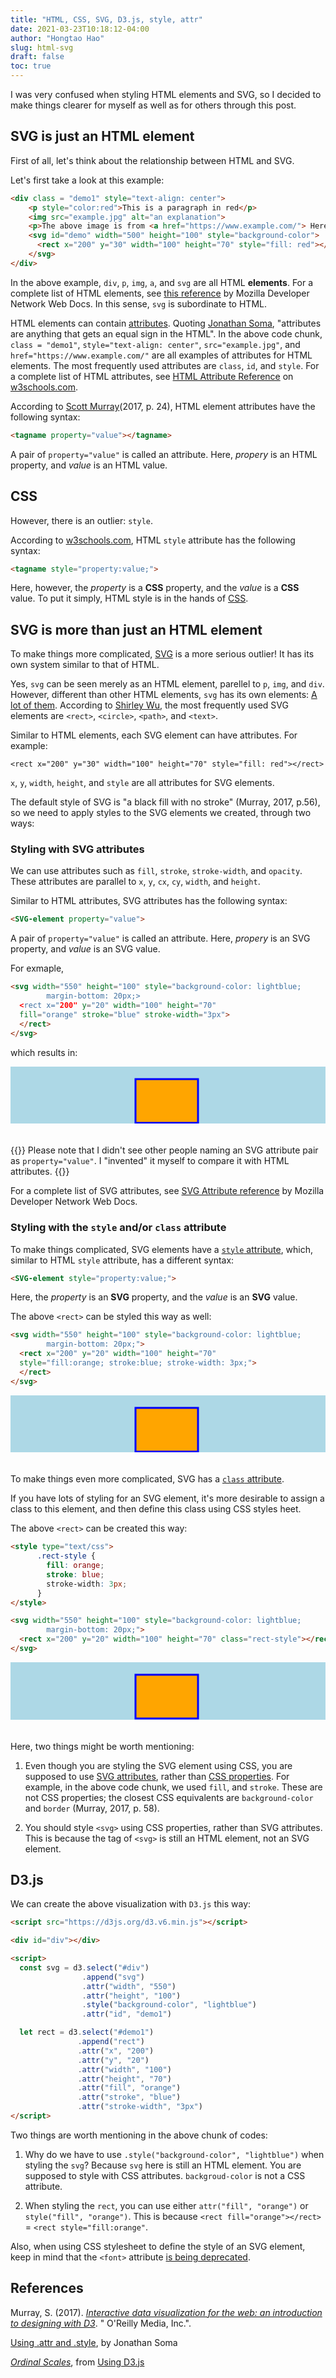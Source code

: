 ```yaml
---
title: "HTML, CSS, SVG, D3.js, style, attr"
date: 2021-03-23T10:18:12-04:00
author: "Hongtao Hao"
slug: html-svg
draft: false
toc: true
---
```


<style type="text/css">
      .svg-style {
        background-color: lightblue; 
        margin-bottom: 20px;
      }
</style>


I was very confused when styling HTML elements and SVG, so I decided to make things clearer for myself as well as for others through this post. 

## SVG is just an HTML element

First of all, let's think about the relationship between HTML and SVG. 

Let's first take a look at this example:

```html
<div class = "demo1" style="text-align: center">
	<p style="color:red">This is a paragraph in red</p>
	<img src="example.jpg" alt="an explanation">
	<p>The above image is from <a href="https://www.example.com/"> Here</a>
	<svg id="demo" width="500" height="100" style="background-color">
      <rect x="200" y="30" width="100" height="70" style="fill: red"></rect>
    </svg>
</div>
```

In the above example, `div`, `p`, `img`, `a`, and `svg` are all HTML **elements**. For a complete list of HTML elements, see [this reference](https://developer.mozilla.org/en-US/docs/Web/HTML/Element) by Mozilla Developer Network Web Docs. In this sense, `svg` is subordinate to HTML. 

HTML elements can contain [attributes](https://www.w3schools.com/html/html_attributes.asp). Quoting [Jonathan Soma](http://jonathansoma.com/tutorials/d3/using-attr-and-style/), "attributes are anything that gets an equal sign in the HTML". In the above code chunk, `class = "demo1"`, `style="text-align: center"`, `src="example.jpg"`, and `href="https://www.example.com/"` are all examples of attributes for HTML elements. The most frequently used attributes are `class`, `id`, and `style`. For a complete list of HTML attributes, see [HTML Attribute Reference](https://www.w3schools.com/TAGS/ref_attributes.asp) on [w3schools.com](https://www.w3schools.com/).

According to [Scott Murray](https://alignedleft.com/work/d3-book-2e)(2017, p. 24), HTML element attributes have the following syntax: 

```html
<tagname property="value"></tagname>
```

A pair of `property="value"` is called an attribute. Here, *propery* is an HTML property, and *value* is an HTML value. 

## CSS

However, there is an outlier: `style`. 

According to [w3schools.com](https://www.w3schools.com/html/html_styles.asp), HTML `style` attribute has the following syntax:

```html
<tagname style="property:value;">
```

Here, however, the *property* is a **CSS** property, and the *value* is a **CSS** value. To put it simply, HTML style is in the hands of [CSS](https://www.w3schools.com/css/default.asp). 

## SVG is more than just an HTML element

To make things more complicated, [SVG](https://www.w3schools.com/graphics/svg_intro.asp) is a more serious outlier! It has its own system similar to that of HTML. 

Yes, `svg` can be seen merely as an HTML element, parellel to `p`, `img`, and `div`. However, different than other HTML elements, `svg` has its own elements: [A lot of them](https://developer.mozilla.org/en-US/docs/Web/SVG/Element). According to [Shirley Wu](https://observablehq.com/@sxywu/1-draw-a-flower-petal-on-the-screen), the most frequently used SVG elements are `<rect>`, `<circle>`, `<path>`, and `<text>`.

Similar to HTML elements, each SVG element can have attributes. For example:

```
<rect x="200" y="30" width="100" height="70" style="fill: red"></rect>
```

`x`, `y`, `width`, `height`, and `style` are all attributes for SVG elements. 

The default style of SVG is "a black fill with no stroke" (Murray, 2017, p.56), so we need to apply styles to the SVG elements we created, through two ways:

### Styling with SVG attributes

We can use attributes such as `fill`, `stroke`, `stroke-width`, and `opacity`. These attributes are parallel to `x`, `y`, `cx`, `cy`, `width`, and `height`. 

Similar to HTML attributes, SVG attributes has the following syntax:

```html
<SVG-element property="value">
```

A pair of `property="value"` is called an attribute. Here, *propery* is an SVG property, and *value* is an SVG value. 

For exmaple, 

```html
<svg width="550" height="100" style="background-color: lightblue; 
        margin-bottom: 20px;>
  <rect x="200" y="20" width="100" height="70" 
  fill="orange" stroke="blue" stroke-width="3px">
  </rect>
</svg>
```

which results in:

<svg width="550" height="100" style="background-color: lightblue; 
        margin-bottom: 20px;">
  <rect x="200" y="20" width="100" height="70" 
  fill="orange" stroke="blue" stroke-width="3px">
  </rect>
</svg>

{{<block class="note">}}
Please note that I didn't see other people naming an SVG attribute pair as `property="value"`. I "invented" it myself to compare it with HTML attributes. 
{{<end>}}

For a complete list of SVG attributes, see [SVG Attribute reference](https://developer.mozilla.org/en-US/docs/Web/SVG/Attribute) by Mozilla Developer Network Web Docs.

### Styling with the `style` and/or `class` attribute

To make things complicated, SVG elements have a [`style` attribute](https://developer.mozilla.org/en-US/docs/Web/SVG/Attribute/style), which, similar to HTML `style` attribute, has a different syntax:

```html
<SVG-element style="property:value;">
```

Here, the *property* is an **SVG** property, and the *value* is an **SVG** value. 

The above `<rect>` can be styled this way as well:

```html
<svg width="550" height="100" style="background-color: lightblue; 
        margin-bottom: 20px;">
  <rect x="200" y="20" width="100" height="70" 
  style="fill:orange; stroke:blue; stroke-width: 3px;">
  </rect>
</svg>
```

<svg width="550" height="100" style="background-color: lightblue; 
        margin-bottom: 20px;">
  <rect x="200" y="20" width="100" height="70" 
  style="fill:orange; stroke:blue; stroke-width: 3px;">
  </rect>
</svg>


To make things even more complicated, SVG has a [`class` attribute](https://developer.mozilla.org/en-US/docs/Web/SVG/Attribute/class). 

If you have lots of styling for an SVG element, it's more desirable to assign a class to this element, and then define this class using CSS styles heet.

The above `<rect>` can be created this way:

```html
<style type="text/css">
      .rect-style {
        fill: orange;
        stroke: blue;
        stroke-width: 3px;
      }
</style>

<svg width="550" height="100" style="background-color: lightblue; 
        margin-bottom: 20px;">
  <rect x="200" y="20" width="100" height="70" class="rect-style"></rect>
</svg>
```

<style type="text/css">
      .rect-style {
        fill: orange;
        stroke: blue;
        stroke-width: 3px;
      }
</style>

<svg width="550" height="100" style="background-color: lightblue; 
        margin-bottom: 20px;">
  <rect x="200" y="20" width="100" height="70" class="rect-style"></rect>
</svg>

Here, two things might be worth mentioning:

1. Even though you are styling the SVG element using CSS, you are supposed to use [SVG attributes](https://developer.mozilla.org/en-US/docs/Web/SVG/Attribute), rather than [CSS properties](https://www.w3schools.com/csSref/default.asp). For example, in the above code chunk, we used `fill`, and `stroke`. These are not CSS properties; the closest CSS equivalents are `background-color` and `border` (Murray, 2017, p. 58). 

2. You should style `<svg>` using CSS properties, rather than SVG attributes. This is because the tag of `<svg>` is still an HTML element, not an SVG element. 

## D3.js

We can create the above visualization with `D3.js` this way:

```html
<script src="https://d3js.org/d3.v6.min.js"></script>

<div id="div"></div>

<script>
  const svg = d3.select("#div")
                .append("svg")
                .attr("width", "550")
                .attr("height", "100")
                .style("background-color", "lightblue")
                .attr("id", "demo1")

  let rect = d3.select("#demo1")
               .append("rect")
               .attr("x", "200")
               .attr("y", "20")
               .attr("width", "100")
               .attr("height", "70")
               .attr("fill", "orange")
               .attr("stroke", "blue")
               .attr("stroke-width", "3px")
</script>
```

<script src="https://d3js.org/d3.v6.min.js"></script>

<div id="div">
</div>

<script>
  const svg = d3.select("#div")
                .append("svg")
                .attr("width", "550")
                .attr("height", "100")
                .style("background-color", "lightblue")
                .attr("id", "demo1")

	let rect = d3.select("#demo1")
	             .append("rect")
	             .attr("x", "200")
	             .attr("y", "20")
	             .attr("width", "100")
	             .attr("height", "70")
	             .attr("fill", "orange")
                 .attr("stroke", "blue")
                 .attr("stroke-width", "3px")
</script>

Two things are worth mentioning in the above chunk of codes:

1. Why do we have to use `.style("background-color", "lightblue")` when styling the `svg`? Because `svg` here is still an HTML element. You are supposed to style with CSS attributes. `backgroud-color` is not a CSS attribute. 

2. When styling the `rect`, you can use either `attr("fill", "orange")` or `style("fill", "orange")`. This is because `<rect fill="orange"></rect>` = `<rect style="fill:orange"`.

Also, when using CSS stylesheet to define the style of an SVG element, keep in mind that the `<font>` attribute [is being deprecated](https://developer.mozilla.org/en-US/docs/Web/SVG/Element/font). 


<!-- Regarding this second point, there is something worth mentioning as well: you'd better use either `attr` or `style` consistently. 

<div id="div-2">
</div>

<script>
  const svg2 = d3.select("#div-2")
                .append("svg")
                .attr("width", "550")
                .attr("height", "100")
                .attr("id", "demo-2")

  let rect2 = d3.select("#demo-2")
               .append("rect")
               .attr("x", "200")
               .attr("y", "20")
               .attr("width", "100")
               .attr("height", "70")
               .attr("fill", "steelblue")
               .on('mouseover', function(){
                  d3.select(this)
                    .style('fill', 'red');
               })
               .on('mouseout', function(){
                  d3.select(this)
                    .style('fill', 'steelblue')
               });
</script> -->

## References
Murray, S. (2017). [*Interactive data visualization for the web: an introduction to designing with D3*](https://alignedleft.com/work/d3-book-2e). " O'Reilly Media, Inc.".

[Using .attr and .style](http://jonathansoma.com/tutorials/d3/using-attr-and-style/), by Jonathan Soma

[*Ordinal Scales*](http://using-d3js.com/04_07_ordinal_scales.html), from [Using D3.js](http://using-d3js.com/)





